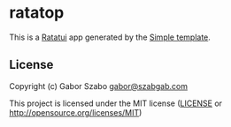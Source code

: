 # ratatop

This is a [Ratatui] app generated by the [Simple template].

[Ratatui]: https://ratatui.rs
[Simple Template]: https://github.com/ratatui/templates/tree/main/simple

## License

Copyright (c) Gabor Szabo <gabor@szabgab.com>

This project is licensed under the MIT license ([LICENSE] or <http://opensource.org/licenses/MIT>)

[LICENSE]: ./LICENSE
